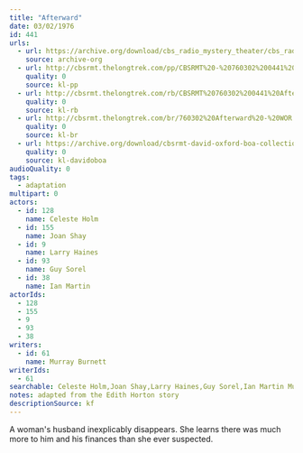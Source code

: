 ```yaml
---
title: "Afterward"
date: 03/02/1976
id: 441
urls: 
  - url: https://archive.org/download/cbs_radio_mystery_theater/cbs_radio_mystery_theater-0401-0450.zip/cbs_radio_mystery_theater-0401-0450%2Fcbsrmt_0441_afterward.mp3
    source: archive-org
  - url: http://cbsrmt.thelongtrek.com/pp/CBSRMT%20-%20760302%200441%20Afterward_pp.mp3
    quality: 0
    source: kl-pp
  - url: http://cbsrmt.thelongtrek.com/rb/CBSRMT%20760302%200441%20Afterward_wuwm%20recorded%207_21_76.mp3
    quality: 0
    source: kl-rb
  - url: http://cbsrmt.thelongtrek.com/br/760302%20Afterward%20-%20WOR.mp3
    quality: 0
    source: kl-br
  - url: https://archive.org/download/cbsrmt-david-oxford-boa-collection/CBSRMT-760302-0441-repeated-760721-Afterward-(128-44)_WUWM-FM-{BoA}.mp3
    quality: 0
    source: kl-davidoboa
audioQuality: 0
tags: 
  - adaptation
multipart: 0
actors:  
  - id: 128
    name: Celeste Holm  
  - id: 155
    name: Joan Shay  
  - id: 9
    name: Larry Haines  
  - id: 93
    name: Guy Sorel  
  - id: 38
    name: Ian Martin
actorIds:  
  - 128  
  - 155  
  - 9  
  - 93  
  - 38
writers:  
  - id: 61
    name: Murray Burnett
writerIds:  
  - 61
searchable: Celeste Holm,Joan Shay,Larry Haines,Guy Sorel,Ian Martin Murray Burnett
notes: adapted from the Edith Horton story
descriptionSource: kf
---
```

A woman's husband inexplicably disappears. She learns there was much more to him and his finances than she ever suspected.
